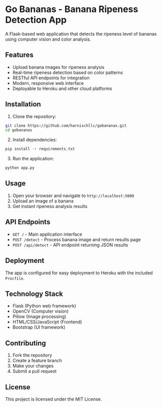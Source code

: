 # Go Bananas - Banana Ripeness Detection App

A Flask-based web application that detects the ripeness level of bananas using computer vision and color analysis.

## Features

- Upload banana images for ripeness analysis
- Real-time ripeness detection based on color patterns
- RESTful API endpoints for integration
- Modern, responsive web interface
- Deployable to Heroku and other cloud platforms

## Installation

1. Clone the repository:
```bash
git clone https://github.com/harnischllc/gobananas.git
cd gobananas
```

2. Install dependencies:
```bash
pip install -r requirements.txt
```

3. Run the application:
```bash
python app.py
```

## Usage

1. Open your browser and navigate to `http://localhost:5000`
2. Upload an image of a banana
3. Get instant ripeness analysis results

## API Endpoints

- `GET /` - Main application interface
- `POST /detect` - Process banana image and return results page
- `POST /api/detect` - API endpoint returning JSON results

## Deployment

The app is configured for easy deployment to Heroku with the included `Procfile`.

## Technology Stack

- Flask (Python web framework)
- OpenCV (Computer vision)
- Pillow (Image processing)
- HTML/CSS/JavaScript (Frontend)
- Bootstrap (UI framework)

## Contributing

1. Fork the repository
2. Create a feature branch
3. Make your changes
4. Submit a pull request

## License

This project is licensed under the MIT License.
